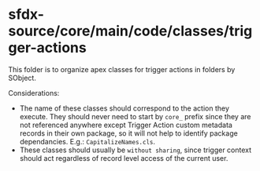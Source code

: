 # sfdx-source/core/main/code/classes/trigger-actions

This folder is to organize apex classes for trigger actions in folders by SObject.

Considerations:

-   The name of these classes should correspond to the action they execute. They should never need to start by `core_` prefix since they are not referenced anywhere except Trigger Action custom metadata records in their own package, so it will not help to identify package dependancies. E.g.: `CapitalizeNames.cls`.
-   These classes should usually be `without sharing`, since trigger context should act regardless of record level access of the current user.
